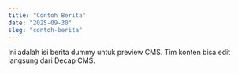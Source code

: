 ```yaml
---
title: "Contoh Berita"
date: "2025-09-30"
slug: "contoh-berita"
---
```


Ini adalah isi berita dummy untuk preview CMS. Tim konten bisa edit langsung dari Decap CMS.